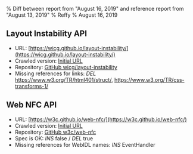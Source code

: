 % Diff between report from "August 16, 2019" and reference report from "August 13, 2019"
% Reffy
% August 16, 2019

## Layout Instability API

- URL: [https://wicg.github.io/layout-instability/](https://wicg.github.io/layout-instability/)
- Crawled version: [Initial URL](https://wicg.github.io/layout-instability/)
- Repository: [GitHub wicg/layout-instability](https://github.com/wicg/layout-instability)
- Missing references for links: *DEL* https://www.w3.org/TR/html401/struct/, https://www.w3.org/TR/css-transforms-1/


## Web NFC API

- URL: [https://w3c.github.io/web-nfc/](https://w3c.github.io/web-nfc/)
- Crawled version: [Initial URL](https://w3c.github.io/web-nfc/)
- Repository: [GitHub w3c/web-nfc](https://github.com/w3c/web-nfc)
- Spec is OK: *INS* false / *DEL* true
- Missing references for WebIDL names: *INS* EventHandler


